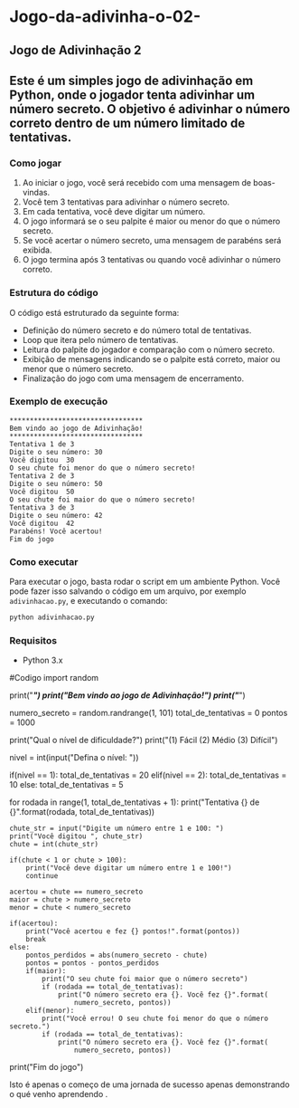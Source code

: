 # Jogo-da-adivinha-o-02-
## Jogo de Adivinhação 2  
## Este é um simples jogo de adivinhação em Python, onde o jogador tenta adivinhar um número secreto. O objetivo é adivinhar o número correto dentro de um número limitado de tentativas.
### Como jogar

1. Ao iniciar o jogo, você será recebido com uma mensagem de boas-vindas.
2. Você tem 3 tentativas para adivinhar o número secreto.
3. Em cada tentativa, você deve digitar um número.
4. O jogo informará se o seu palpite é maior ou menor do que o número secreto.
5. Se você acertar o número secreto, uma mensagem de parabéns será exibida.
6. O jogo termina após 3 tentativas ou quando você adivinhar o número correto.

### Estrutura do código

O código está estruturado da seguinte forma:

- Definição do número secreto e do número total de tentativas.
- Loop que itera pelo número de tentativas.
- Leitura do palpite do jogador e comparação com o número secreto.
- Exibição de mensagens indicando se o palpite está correto, maior ou menor que o número secreto.
- Finalização do jogo com uma mensagem de encerramento.

### Exemplo de execução

```
*********************************
Bem vindo ao jogo de Adivinhação!
*********************************
Tentativa 1 de 3
Digite o seu número: 30
Você digitou  30
O seu chute foi menor do que o número secreto!
Tentativa 2 de 3
Digite o seu número: 50
Você digitou  50
O seu chute foi maior do que o número secreto!
Tentativa 3 de 3
Digite o seu número: 42
Você digitou  42
Parabéns! Você acertou!
Fim do jogo
```

### Como executar

Para executar o jogo, basta rodar o script em um ambiente Python. Você pode fazer isso salvando o código em um arquivo, por exemplo `adivinhacao.py`, e executando o comando:

```sh
python adivinhacao.py
```

### Requisitos

- Python 3.x

#Codigo 
import random

print("*********************************")
print("Bem vindo ao jogo de Adivinhação!")
print("*********************************")

numero_secreto = random.randrange(1, 101)
total_de_tentativas = 0
pontos = 1000

print("Qual o nível de dificuldade?")
print("(1) Fácil (2) Médio (3) Difícil")

nivel = int(input("Defina o nível: "))

if(nivel == 1):
    total_de_tentativas = 20
elif(nivel == 2):
    total_de_tentativas = 10
else:
    total_de_tentativas = 5

for rodada in range(1, total_de_tentativas + 1):
    print("Tentativa {} de {}".format(rodada, total_de_tentativas))

    chute_str = input("Digite um número entre 1 e 100: ")
    print("Você digitou ", chute_str)
    chute = int(chute_str)

    if(chute < 1 or chute > 100):
        print("Você deve digitar um número entre 1 e 100!")
        continue

    acertou = chute == numero_secreto
    maior = chute > numero_secreto
    menor = chute < numero_secreto

    if(acertou):
        print("Você acertou e fez {} pontos!".format(pontos))
        break
    else:
        pontos_perdidos = abs(numero_secreto - chute)
        pontos = pontos - pontos_perdidos
        if(maior):
            print("O seu chute foi maior que o número secreto")
            if (rodada == total_de_tentativas):
                print("O número secreto era {}. Você fez {}".format(
                    numero_secreto, pontos))
        elif(menor):
            print("Você errou! O seu chute foi menor do que o número secreto.")
            if (rodada == total_de_tentativas):
                print("O número secreto era {}. Você fez {}".format(
                    numero_secreto, pontos))

print("Fim do jogo")

 Isto é apenas o começo de uma jornada de sucesso apenas demonstrando o qué venho aprendendo .
